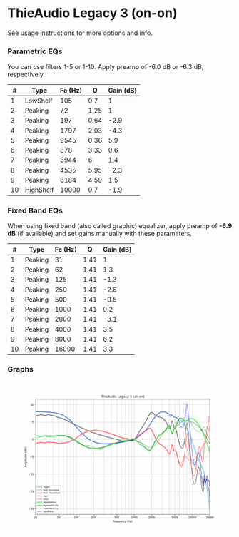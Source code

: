 # ThieAudio Legacy 3 (on-on)
See [usage instructions](https://github.com/jaakkopasanen/AutoEq#usage) for more options and info.

### Parametric EQs
You can use filters 1-5 or 1-10. Apply preamp of -6.0 dB or -6.3 dB, respectively.

|   # | Type      |   Fc (Hz) |    Q |   Gain (dB) |
|-----|-----------|-----------|------|-------------|
|   1 | LowShelf  |       105 | 0.7  |         1   |
|   2 | Peaking   |        72 | 1.25 |         1   |
|   3 | Peaking   |       197 | 0.64 |        -2.9 |
|   4 | Peaking   |      1797 | 2.03 |        -4.3 |
|   5 | Peaking   |      9545 | 0.36 |         5.9 |
|   6 | Peaking   |       878 | 3.33 |         0.6 |
|   7 | Peaking   |      3944 | 6    |         1.4 |
|   8 | Peaking   |      4535 | 5.95 |        -2.3 |
|   9 | Peaking   |      6184 | 4.59 |         1.5 |
|  10 | HighShelf |     10000 | 0.7  |        -1.9 |

### Fixed Band EQs
When using fixed band (also called graphic) equalizer, apply preamp of **-6.9 dB** (if available) and set gains manually with these parameters.

|   # | Type    |   Fc (Hz) |    Q |   Gain (dB) |
|-----|---------|-----------|------|-------------|
|   1 | Peaking |        31 | 1.41 |         1   |
|   2 | Peaking |        62 | 1.41 |         1.3 |
|   3 | Peaking |       125 | 1.41 |        -1.3 |
|   4 | Peaking |       250 | 1.41 |        -2.6 |
|   5 | Peaking |       500 | 1.41 |        -0.5 |
|   6 | Peaking |      1000 | 1.41 |         0.2 |
|   7 | Peaking |      2000 | 1.41 |        -3.1 |
|   8 | Peaking |      4000 | 1.41 |         3.5 |
|   9 | Peaking |      8000 | 1.41 |         6.2 |
|  10 | Peaking |     16000 | 1.41 |         3.3 |

### Graphs
![](./ThieAudio%20Legacy%203%20(on-on).png)
